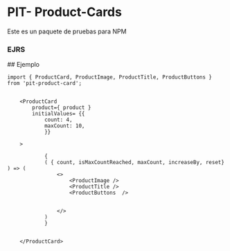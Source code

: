 # PIT- Product-Cards

Este es un paquete de pruebas para NPM

### EJRS

## Ejemplo

```
import { ProductCard, ProductImage, ProductTitle, ProductButtons } from 'pit-product-card';

```


````

    <ProductCard 
        product={ product }
        initialValues= {{ 
            count: 4,
            maxCount: 10,
            }}
        
    >

            {
            ( { count, isMaxCountReached, maxCount, increaseBy, reset} ) => (
                <>
                    <ProductImage />
                    <ProductTitle />
                    <ProductButtons  />

                    
                </>
            )
            }


    </ProductCard>
````

